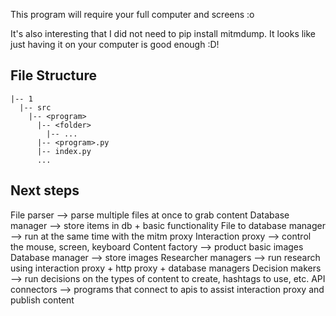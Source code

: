 This program will require your full computer and screens :o

It's also interesting that I did not need to pip install mitmdump. It looks like just having it on your computer is good enough :D!

## File Structure

```
|-- 1
  |-- src
    |-- <program>
      |-- <folder>
        |-- ...
      |-- <program>.py
      |-- index.py
      ...
```

## Next steps

File parser --> parse multiple files at once to grab content
Database manager --> store items in db + basic functionality
File to database manager --> run at the same time with the mitm proxy
Interaction proxy --> control the mouse, screen, keyboard
Content factory --> product basic images
Database manager --> store images
Researcher managers --> run research using interaction proxy + http proxy + database managers
Decision makers --> run decisions on the types of content to create, hashtags to use, etc.
API connectors --> programs that connect to apis to assist interaction proxy and publish content
